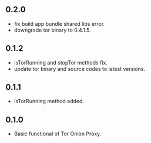 ## 0.2.0

* fix build app bundle shared libs error.
* downgrade tor binary to 0.4.1.5.

## 0.1.2

* isTorRunning and stopTor methods fix.
* update tor binary and source codes to latest versions.

## 0.1.1

* isTorRunning method added.

## 0.1.0

* Basic functional of Tor Onion Proxy.
